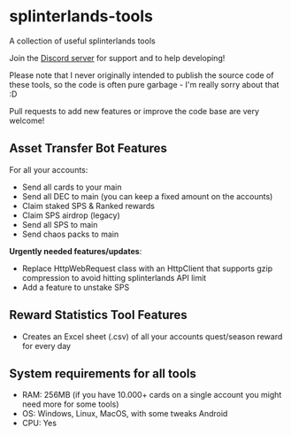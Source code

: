 # splinterlands-tools
A collection of useful splinterlands tools

Join the [Discord server](https://discord.gg/hwSr7KNGs9) for support and to help developing!

Please note that I never originally intended to publish the source code of these tools, so the code is often pure garbage - I'm really sorry about that :D

Pull requests to add new features or improve the code base are very welcome!

## Asset Transfer Bot Features
For all your accounts:
 - Send all cards to your main
 - Send all DEC to main (you can keep a fixed amount on the accounts)
 - Claim staked SPS & Ranked rewards
 - Claim SPS airdrop (legacy)
 - Send all SPS to main
 - Send chaos packs to main

**Urgently needed features/updates**:
- Replace HttpWebRequest class with an HttpClient that supports gzip compression to avoid hitting splinterlands API limit
- Add a feature to unstake SPS

## Reward Statistics Tool Features
-  Creates an Excel sheet (.csv) of all your accounts quest/season reward for every day

## System requirements for all tools
- RAM: 256MB (if you have 10.000+ cards on a single account you might need more for some tools)
- OS: Windows, Linux, MacOS, with some tweaks Android
- CPU: Yes

